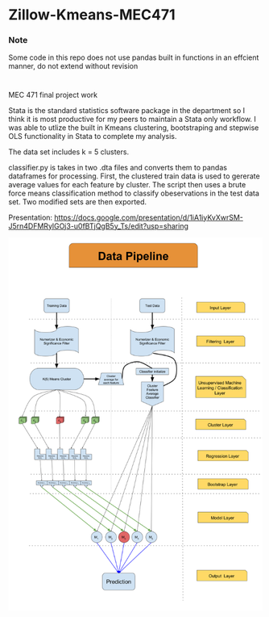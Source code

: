 # Zillow-Kmeans-MEC471
### Note
Some code in this repo does not use pandas built in functions in an effcient manner, do not extend without revision 
#

MEC 471 final project work

Stata is the standard statistics software package in the department so I think it is most productive for my peers to maintain a Stata only workflow. I was able to utlize the built in Kmeans clustering, bootstraping and stepwise OLS functionality in Stata to complete my analysis. 


The data set includes k = 5 clusters. 

classifier.py is takes in two .dta files and converts them to pandas dataframes for processing. First, the clustered train data is used to gererate average values for each feature by cluster. The script then uses a brute force means classification method to classify obeservations in the test data set. Two modified sets are then exported. 

Presentation: https://docs.google.com/presentation/d/1iA1iyKvXwrSM-J5rn4DFMRylGOj3-u0fBTjQgB5y_Ts/edit?usp=sharing

![alt text](https://raw.githubusercontent.com/justinfriedman/Zillow-Kmeans-MEC471/master/Pipeline%20Diagram.png "Data Pipeline")
